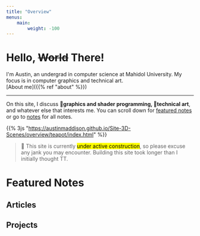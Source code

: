 ```yaml
---
title: "Overview"
menus:
    main:
        weight: -100
---
```


# Hello, <s>World</s> There!

I'm Austin, an undergrad in computer science at Mahidol University. My focus is in computer graphics and technical art.   
[About me]({{% ref "about" %}})

---
On this site, I discuss 🐇**graphics and shader programming, 🎨technical art**, and whatever else that interests me. You can scroll down for [featured notes](#featured-notes) or go to [notes](notes) for all notes.

{{% 3js "https://austinmaddison.github.io/Site-3D-Scenes/overview/teapot/index.html" %}}



> <span class="text-opacity-100 text-zinc-50">🔨</span> This site is currently <mark>under active construction</mark>, so please excuse any jank you may encounter. Building this site took longer than I initially thought TT. 

# Featured Notes
## Articles
## Projects








